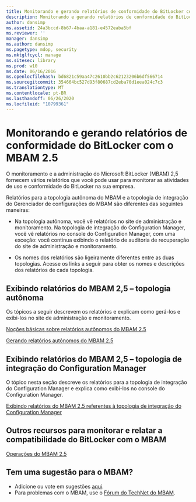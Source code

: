 ```yaml
---
title: Monitorando e gerando relatórios de conformidade do BitLocker com o MBAM 2.5
description: Monitorando e gerando relatórios de conformidade do BitLocker com o MBAM 2.5
author: dansimp
ms.assetid: 24a3bccd-8b67-4baa-a181-e4572eaba5bf
ms.reviewer: ''
manager: dansimp
ms.author: dansimp
ms.pagetype: mdop, security
ms.mktglfcycl: manage
ms.sitesec: library
ms.prod: w10
ms.date: 06/16/2016
ms.openlocfilehash: bd6821c59aa47c2610bb2c62123206b6df566714
ms.sourcegitcommit: 354664bc527d93f80687cd2eba70d1eea024c7c3
ms.translationtype: MT
ms.contentlocale: pt-BR
ms.lasthandoff: 06/26/2020
ms.locfileid: "10799361"
---
```

# Monitorando e gerando relatórios de conformidade do BitLocker com o MBAM 2.5


O monitoramento e a administração do Microsoft BitLocker (MBAM) 2,5 fornecem vários relatórios que você pode usar para monitorar as atividades de uso e conformidade do BitLocker na sua empresa.

Relatórios para a topologia autônoma do MBAM e a topologia de integração do Gerenciador de configurações do MBAM são diferentes das seguintes maneiras:

-   Na topologia autônoma, você vê relatórios no site de administração e monitoramento. Na topologia de integração do Configuration Manager, você vê relatórios no console do Configuration Manager, com uma exceção: você continua exibindo o relatório de auditoria de recuperação do site de administração e monitoramento.

-   Os nomes dos relatórios são ligeiramente diferentes entre as duas topologias. Acesse os links a seguir para obter os nomes e descrições dos relatórios de cada topologia.

## <a href="" id="viewing-mbam-2-5-reports---stand-alone-topology"></a>Exibindo relatórios do MBAM 2,5 – topologia autônoma


Os tópicos a seguir descrevem os relatórios e explicam como gerá-los e exibi-los no site de administração e monitoramento.

[Noções básicas sobre relatórios autônomos do MBAM 2.5](understanding-mbam-25-stand-alone-reports.md)

[Gerando relatórios autônomos do MBAM 2.5](generating-mbam-25-stand-alone-reports.md)

## <a href="" id="viewing-mbam-2-5-reports---configuration-manager-integration-topology"></a>Exibindo relatórios do MBAM 2,5 – topologia de integração do Configuration Manager


O tópico nesta seção descreve os relatórios para a topologia de integração do Configuration Manager e explica como exibi-los no console do Configuration Manager.

[Exibindo relatórios do MBAM 2.5 referentes à topologia de integração do Configuration Manager](viewing-mbam-25-reports-for-the-configuration-manager-integration-topology.md)

## Outros recursos para monitorar e relatar a compatibilidade do BitLocker com o MBAM


[Operações do MBAM 2.5](operations-for-mbam-25.md)

## Tem uma sugestão para o MBAM?
- Adicione ou vote em sugestões [aqui](http://mbam.uservoice.com/forums/268571-microsoft-bitlocker-administration-and-monitoring). 
- Para problemas com o MBAM, use o [Fórum do TechNet do MBAM](https://social.technet.microsoft.com/Forums/home?forum=mdopmbam).

 

 





